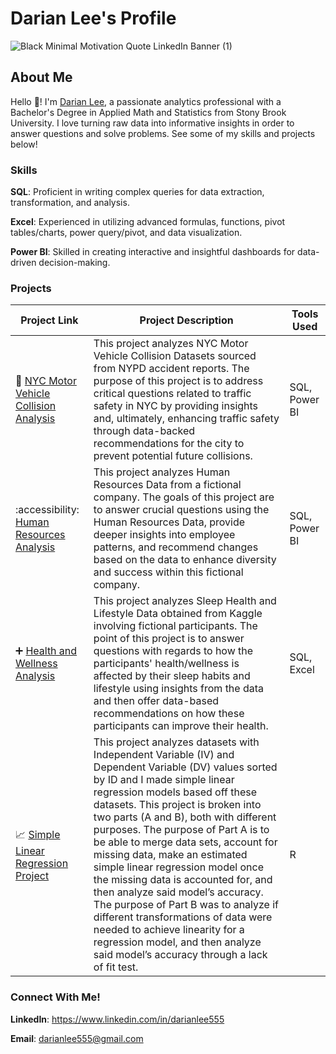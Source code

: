  # Darian Lee's Profile
![Black Minimal Motivation Quote LinkedIn Banner (1)](https://github.com/darianlee555/darianlee555/assets/145151765/8fdba66a-c1c7-4852-9fa9-89b1c0c086e9)

## About Me

Hello 👋! I'm [Darian Lee](https://www.linkedin.com/in/darianlee555), a passionate analytics professional with a Bachelor's Degree in Applied Math and Statistics from Stony Brook University. I love turning raw data into informative insights in order to answer questions and solve problems. See some of my skills and projects below!

### Skills
**SQL**: Proficient in writing complex queries for data extraction, transformation, and analysis.

**Excel**: Experienced in utilizing advanced formulas, functions, pivot tables/charts, power query/pivot, and data visualization.

**Power BI**: Skilled in creating interactive and insightful dashboards for data-driven decision-making.

### Projects
| Project Link | Project Description | Tools Used |
|---|---|---|
|🚗 [NYC Motor Vehicle Collision Analysis](https://github.com/darianlee555/Motor-Vehicle-Collision-Project)|This project analyzes NYC Motor Vehicle Collision Datasets sourced from NYPD accident reports. The purpose of this project is to address critical questions related to traffic safety in NYC by providing insights and, ultimately, enhancing traffic safety through data-backed recommendations for the city to prevent potential future collisions.|SQL, Power BI|
|:accessibility: [Human Resources Analysis](https://github.com/darianlee555/HR-Analytics-Project)|This project analyzes Human Resources Data from a fictional company. The goals of this project are to answer crucial questions using the Human Resources Data, provide deeper insights into employee patterns, and recommend changes based on the data to enhance diversity and success within this fictional company.|SQL, Power BI|
|➕ [Health and Wellness Analysis](https://github.com/darianlee555/Health-and-Wellness-Project)|This project analyzes Sleep Health and Lifestyle Data obtained from Kaggle involving fictional participants. The point of this project is to answer questions with regards to how the participants' health/wellness is affected by their sleep habits and lifestyle using insights from the data and then offer data-based recommendations on how these participants can improve their health.|SQL, Excel|
|📈 [Simple Linear Regression Project](https://github.com/darianlee555/Simple-Linear-Regression-Project)|This project analyzes datasets with Independent Variable (IV) and Dependent Variable (DV) values sorted by ID and I made simple linear regression models based off these datasets. This project is broken into two parts (A and B), both with different purposes. The purpose of Part A is to be able to merge data sets, account for missing data, make an estimated simple linear regression model once the missing data is accounted for, and then analyze said model’s accuracy. The purpose of Part B was to analyze if different transformations of data were needed to achieve linearity for a regression model, and then analyze said model’s accuracy through a lack of fit test.|R|

### Connect With Me!
**LinkedIn**: https://www.linkedin.com/in/darianlee555

**Email**: darianlee555@gmail.com
